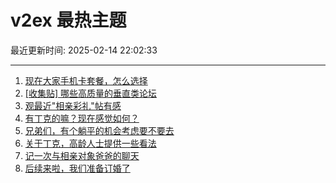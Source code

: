 # v2ex 最热主题

最近更新时间: 2025-02-14 22:02:33

--- 
1. [现在大家手机卡套餐，怎么选择](https://www.v2ex.com/t/1111343) 
2. [[收集贴] 哪些高质量的垂直类论坛](https://www.v2ex.com/t/1111354) 
3. [观最近"相亲彩礼"帖有感](https://www.v2ex.com/t/1111386) 
4. [有丁克的嘛？现在感觉如何？](https://www.v2ex.com/t/1111404) 
5. [兄弟们，有个躺平的机会考虑要不要去](https://www.v2ex.com/t/1111415) 
6. [关于丁克，高龄人士提供一些看法](https://www.v2ex.com/t/1111485) 
7. [记一次与相亲对象爸爸的聊天](https://www.v2ex.com/t/1111487) 
8. [后续来啦，我们准备订婚了](https://www.v2ex.com/t/1111511) 
